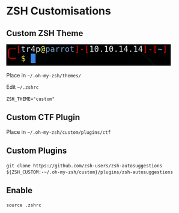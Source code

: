 # ZSH Customisations

## Custom ZSH Theme

![image](./images/zsh_prompt.png)

Place in `~/.oh-my-zsh/themes/`

Edit `~/.zshrc`

`ZSH_THEME="custom"`

## Custom CTF Plugin

Place in `~/.oh-my-zsh/custom/plugins/ctf`

## Custom Plugins

`git clone https://github.com/zsh-users/zsh-autosuggestions ${ZSH_CUSTOM:-~/.oh-my-zsh/custom}/plugins/zsh-autosuggestions`

## Enable
`source .zshrc`
